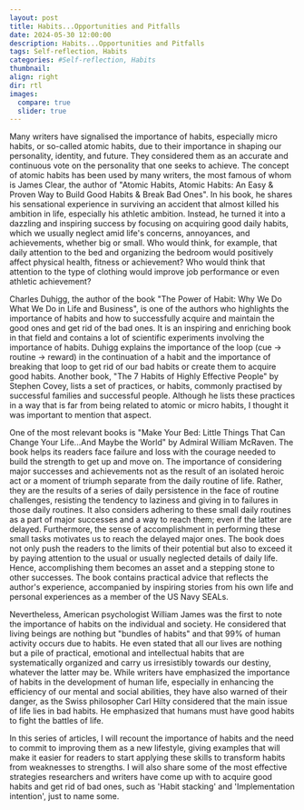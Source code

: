```yaml
---
layout: post
title: Habits...Opportunities and Pitfalls
date: 2024-05-30 12:00:00
description: Habits...Opportunities and Pitfalls
tags: Self-reflection, Habits
categories: #Self-reflection, Habits
thumbnail:
align: right
dir: rtl
images:
  compare: true
  slider: true
---
```


Many writers have signalised the importance of habits, especially micro habits, or so-called atomic habits, due to their importance in shaping our personality, identity, and future. They considered them as an accurate and continuous vote on the personality that one seeks to achieve. The concept of atomic habits has been used by many writers, the most famous of whom is James Clear, the author of "Atomic Habits, Atomic Habits: An Easy & Proven Way to Build Good Habits & Break Bad Ones". In his book, he shares his sensational experience in surviving an accident that almost killed his ambition in life, especially his athletic ambition. Instead, he turned it into a dazzling and inspiring success by focusing on acquiring good daily habits, which we usually neglect amid life's concerns, annoyances, and achievements, whether big or small. Who would think, for example, that daily attention to the bed and organizing the bedroom would positively affect physical health, fitness or achievement? Who would think that attention to the type of clothing would improve job performance or even athletic achievement?

Charles Duhigg, the author of the book "The Power of Habit: Why We Do What We Do in Life and Business", is one of the authors who highlights the importance of habits and how to successfully acquire and maintain the good ones and get rid of the bad ones. It is an inspiring and enriching book in that field and contains a lot of scientific experiments involving the importance of habits. Duhigg explains the importance of the loop (cue → routine → reward) in the continuation of a habit and the importance of breaking that loop to get rid of our bad habits or create them to acquire good habits. Another book, "The 7 Habits of Highly Effective People" by Stephen Covey, lists a set of practices, or habits, commonly practised by successful families and successful people. Although he lists these practices in a way that is far from being related to atomic or micro habits, I thought it was important to mention that aspect.


One of the most relevant books is "Make Your Bed: Little Things That Can Change Your Life...And Maybe the World" by Admiral William McRaven. The book helps its readers face failure and loss with the courage needed to build the strength to get up and move on. The importance of considering major successes and achievements not as the result of an isolated heroic act or a moment of triumph separate from the daily routine of life. Rather, they are the results of a series of daily persistence in the face of routine challenges, resisting the tendency to laziness and giving in to failures in those daily routines. It also considers adhering to these small daily routines as a part of major successes and a way to reach them; even if the latter are delayed. Furthermore, the sense of accomplishment in performing these small tasks motivates us to reach the delayed major ones. The book does not only push the readers to the limits of their potential but also to exceed it by paying attention to the usual or usually neglected details of daily life. Hence, accomplishing them becomes an asset and a stepping stone to other successes. The book contains practical advice that reflects the author's experience, accompanied by inspiring stories from his own life and personal experiences as a member of the US Navy SEALs.


Nevertheless, American psychologist William James was the first to note the importance of habits on the individual and society. He considered that living beings are nothing but "bundles of habits" and that 99% of human activity occurs due to habits. He even stated that all our lives are nothing but a pile of practical, emotional and intellectual habits that are systematically organized and carry us irresistibly towards our destiny, whatever the latter may be.
While writers have emphasized the importance of habits in the development of human life, especially in enhancing the efficiency of our mental and social abilities, they have also warned of their danger, as the Swiss philosopher Carl Hilty considered that the main issue of life lies in bad habits. He emphasized that humans must have good habits to fight the battles of life.

In this series of articles, I will recount the importance of habits and the need to commit to improving them as a new lifestyle, giving examples that will make it easier for readers to start applying these skills to transform habits from weaknesses to strengths. I will also share some of the most effective strategies researchers and writers have come up with to acquire good habits and get rid of bad ones, such as 'Habit stacking' and 'Implementation intention', just to name some.
